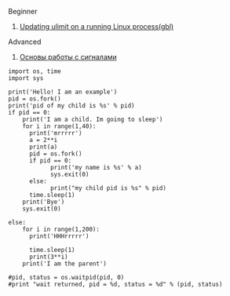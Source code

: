 Beginner  
1. [Updating ulimit on a running Linux process(gbl)](https://www.gregchapple.com/blog/updating-ulimit-on-running-linux-process/)  

Advanced  
1. [Основы работы с сигналами](https://www.ibm.com/developerworks/ru/library/l-signals_1/index.html)  
```shell
import os, time
import sys

print('Hello! I am an example')
pid = os.fork()
print('pid of my child is %s' % pid)
if pid == 0:
    print('I am a child. Im going to sleep')
    for i in range(1,40):
      print('mrrrrr')
      a = 2**i
      print(a)
      pid = os.fork()
      if pid == 0:
            print('my name is %s' % a)
            sys.exit(0)
      else:
            print("my child pid is %s" % pid)
      time.sleep(1)
    print('Bye')
    sys.exit(0)

else:
    for i in range(1,200):
      print('HHHrrrrr')

      time.sleep(1)
      print(3**i)
    print('I am the parent')

#pid, status = os.waitpid(pid, 0)
#print "wait returned, pid = %d, status = %d" % (pid, status)

```

```
